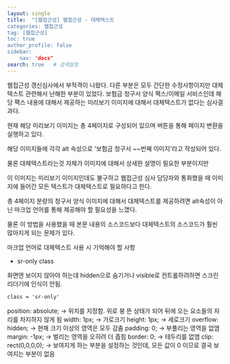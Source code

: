 ```yaml
---
layout: single
title:  "[웹접근성] 웹접근성 - 대체텍스트
categories: 웹접근성
tag: [웹접근성]
toc: true
author_profile: false
sidebar:
    nav: "docs"
search: true   # 검색설정
---
```


웹접근성 갱신심사에서 부적격이 나왔다. 다른 부분은 모두 간단한 수정사항이지만
대체텍스트 관련해서 난해한 부분이 있었다.
보험금 청구서 양식 팩스/이메일 서비스인데 해당 팩스 내용에 대해서 제공하는 미리보기 이미지에 대해서 대체텍스트가 없다는 심사결과다.

현재 해당 미리보기 이미지는 총 4페이지로 구성되어 있으며 버튼을 통해 페이지 변환을 실행하고 있다.

해당 이미지들에 각각 alt 속성으로 '보험금 청구서 ~~번째 이미지'라고 작성되어 있다.

물론 대체텍스트라는것 자체가 이미지에 대해서 상세한 설명이 필요한 부분이지만

이 이미지는 미리보기 이미지인데도 불구하고 웹접근성 심사 담당자와 통화했을 때 이미지에 들어간 모든 텍스트가 대체텍스트로 필요하다고 한다.

총 4페이지 분량의 청구서 양식 이미지에 대해서 대체텍스트를 제공하려면 alt속성이 아닌 마크업 언어를 통해 제공해야 할 필요성을 느꼈다.

물론 이 방법을 사용했을 때 본문 내용의 소스코드보다 대체텍스트의 소스코드가 훨씬 많아지게 되는 문제가 있다.

마크업 언어로 대체텍스트 사용 시 기억해야 할 사항

- sr-only class

화면엔 보이지 않아야 하는데 hidden으로 숨기거나 visible로 컨트롤하려하면 스크린리더기에 인식이 안됨.

```html
class = 'sr-only'
```

position: absolute; → 위치를 지정함. 위로 붕 뜬 상태가 되어 뒤에 오는 요소들의 자리를 차지하지 않게 됨
width: 1px; → 가로크기
height: 1px; → 세로크기
overflow: hidden; → 현재 크기 이상의 영역은 모두 감춤
padding: 0; → 부풀리는 영역을 없앰
margin: -1px; → 벌리는 영역을 오히려 더 좁힘 
border: 0; → 테두리를 없앰
clip: rect(0,0,0,0); → 보여지게 하는 부분을 설정하는 것인데, 모든 값이 0 이므로 결국 보여지는 부분이 없음
